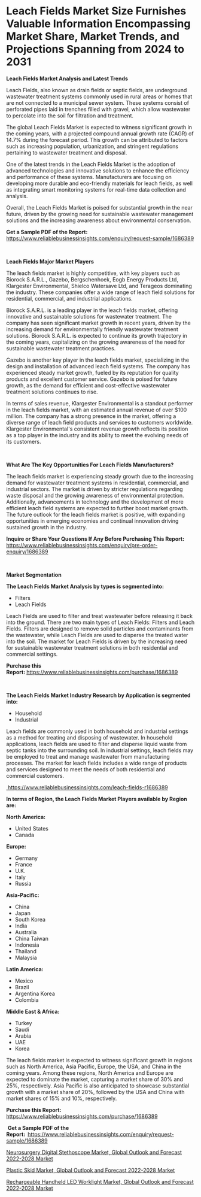 <p><h1>Leach Fields Market Size Furnishes Valuable Information Encompassing Market Share, Market Trends, and Projections Spanning from 2024 to 2031</h1></p><p><strong>Leach Fields Market Analysis and Latest Trends</strong></p>
<p><p>Leach Fields, also known as drain fields or septic fields, are underground wastewater treatment systems commonly used in rural areas or homes that are not connected to a municipal sewer system. These systems consist of perforated pipes laid in trenches filled with gravel, which allow wastewater to percolate into the soil for filtration and treatment.</p><p>The global Leach Fields Market is expected to witness significant growth in the coming years, with a projected compound annual growth rate (CAGR) of 14.7% during the forecast period. This growth can be attributed to factors such as increasing population, urbanization, and stringent regulations pertaining to wastewater treatment and disposal.</p><p>One of the latest trends in the Leach Fields Market is the adoption of advanced technologies and innovative solutions to enhance the efficiency and performance of these systems. Manufacturers are focusing on developing more durable and eco-friendly materials for leach fields, as well as integrating smart monitoring systems for real-time data collection and analysis.</p><p>Overall, the Leach Fields Market is poised for substantial growth in the near future, driven by the growing need for sustainable wastewater management solutions and the increasing awareness about environmental conservation.</p></p>
<p><strong>Get a Sample PDF of the Report:&nbsp;</strong> <a href="https://www.reliablebusinessinsights.com/enquiry/request-sample/1686389">https://www.reliablebusinessinsights.com/enquiry/request-sample/1686389</a></p>
<p>&nbsp;</p>
<p><strong>Leach Fields Major Market Players</strong></p>
<p><p>The leach fields market is highly competitive, with key players such as Biorock S.A.R.L., Gazebo, Bergschenhoek, Eogb Energy Products Ltd, Klargester Environmental, Shielco Watersave Ltd, and Terageos dominating the industry. These companies offer a wide range of leach field solutions for residential, commercial, and industrial applications.</p><p>Biorock S.A.R.L. is a leading player in the leach fields market, offering innovative and sustainable solutions for wastewater treatment. The company has seen significant market growth in recent years, driven by the increasing demand for environmentally friendly wastewater treatment solutions. Biorock S.A.R.L. is expected to continue its growth trajectory in the coming years, capitalizing on the growing awareness of the need for sustainable wastewater treatment practices.</p><p>Gazebo is another key player in the leach fields market, specializing in the design and installation of advanced leach field systems. The company has experienced steady market growth, fueled by its reputation for quality products and excellent customer service. Gazebo is poised for future growth, as the demand for efficient and cost-effective wastewater treatment solutions continues to rise.</p><p>In terms of sales revenue, Klargester Environmental is a standout performer in the leach fields market, with an estimated annual revenue of over $100 million. The company has a strong presence in the market, offering a diverse range of leach field products and services to customers worldwide. Klargester Environmental's consistent revenue growth reflects its position as a top player in the industry and its ability to meet the evolving needs of its customers.</p></p>
<p>&nbsp;</p>
<p><strong>What Are The Key Opportunities For Leach Fields Manufacturers?</strong></p>
<p><p>The leach fields market is experiencing steady growth due to the increasing demand for wastewater treatment systems in residential, commercial, and industrial sectors. The market is driven by stricter regulations regarding waste disposal and the growing awareness of environmental protection. Additionally, advancements in technology and the development of more efficient leach field systems are expected to further boost market growth. The future outlook for the leach fields market is positive, with expanding opportunities in emerging economies and continual innovation driving sustained growth in the industry.</p></p>
<p><strong>Inquire or Share Your Questions If Any Before Purchasing This Report:</strong> <a href="https://www.reliablebusinessinsights.com/enquiry/pre-order-enquiry/1686389">https://www.reliablebusinessinsights.com/enquiry/pre-order-enquiry/1686389</a></p>
<p>&nbsp;</p>
<p><strong>Market Segmentation</strong></p>
<p><strong>The Leach Fields Market Analysis by types is segmented into:</strong></p>
<p><ul><li>Filters</li><li>Leach Fields</li></ul></p>
<p><p>Leach Fields are used to filter and treat wastewater before releasing it back into the ground. There are two main types of Leach Fields: Filters and Leach Fields. Filters are designed to remove solid particles and contaminants from the wastewater, while Leach Fields are used to disperse the treated water into the soil. The market for Leach Fields is driven by the increasing need for sustainable wastewater treatment solutions in both residential and commercial settings.</p></p>
<p><strong>Purchase this Report:&nbsp;</strong><a href="https://www.reliablebusinessinsights.com/purchase/1686389">https://www.reliablebusinessinsights.com/purchase/1686389</a></p>
<p>&nbsp;</p>
<p><strong>The Leach Fields Market Industry Research by Application is segmented into:</strong></p>
<p><ul><li>Household</li><li>Industrial</li></ul></p>
<p><p>Leach fields are commonly used in both household and industrial settings as a method for treating and disposing of wastewater. In household applications, leach fields are used to filter and disperse liquid waste from septic tanks into the surrounding soil. In industrial settings, leach fields may be employed to treat and manage wastewater from manufacturing processes. The market for leach fields includes a wide range of products and services designed to meet the needs of both residential and commercial customers.</p></p>
<p><a href="https://www.reliablebusinessinsights.com/leach-fields-r1686389">&nbsp;https://www.reliablebusinessinsights.com/leach-fields-r1686389</a></p>
<p><strong>In terms of Region, the Leach Fields Market Players available by Region are:</strong></p>
<p>
    <p> <strong> North America: </strong>
        <ul>
            <li>United States</li>
            <li>Canada</li>
        </ul>
        </p> 
    <p> <strong> Europe: </strong>
        <ul>
            <li>Germany</li>
            <li>France</li>
            <li>U.K.</li>
            <li>Italy</li>
            <li>Russia</li>
        </ul>
        </p> 
    <p> <strong> Asia-Pacific: </strong>
        <ul>
            <li>China</li>
            <li>Japan</li>
            <li>South Korea</li>
            <li>India</li>
            <li>Australia</li>
            <li>China Taiwan</li>
            <li>Indonesia</li>
            <li>Thailand</li>
            <li>Malaysia</li>
        </ul>
        </p> 
    <p> <strong> Latin America: </strong>
        <ul>
            <li>Mexico</li>
            <li>Brazil</li>
            <li>Argentina Korea</li>
            <li>Colombia</li>
        </ul>
        </p> 
    <p> <strong> Middle East & Africa: </strong>
        <ul>
            <li>Turkey</li>
            <li>Saudi</li>
            <li>Arabia</li>
            <li>UAE</li>
            <li>Korea</li>
        </ul>
    </p>
    </p>
<p><p>The leach fields market is expected to witness significant growth in regions such as North America, Asia Pacific, Europe, the USA, and China in the coming years. Among these regions, North America and Europe are expected to dominate the market, capturing a market share of 30% and 25%, respectively. Asia Pacific is also anticipated to showcase substantial growth with a market share of 20%, followed by the USA and China with market shares of 15% and 10%, respectively.</p></p>
<p><strong>Purchase this Report: </strong><a href="https://www.reliablebusinessinsights.com/purchase/1686389">https://www.reliablebusinessinsights.com/purchase/1686389</a></p>
<p>&nbsp;<strong>Get a Sample PDF of the Report:&nbsp;&nbsp;</strong><a href="https://www.reliablebusinessinsights.com/enquiry/request-sample/1686389">https://www.reliablebusinessinsights.com/enquiry/request-sample/1686389</a></p>
<p><strong></strong></p>
<p><p><a href="https://www.linkedin.com/pulse/neurosurgery-digital-stethoscope-market-global-outlook-forecast-rqyre?trackingId=iN3Hual7UpABGzrD56Xvcw%3D%3D">Neurosurgery Digital Stethoscope Market, Global Outlook and Forecast 2022-2028 Market</a></p><p><a href="https://www.linkedin.com/pulse/global-plastic-skid-market-outlook-forecast-2022-2028-analysis-2j0re?trackingId=Jc98ioTAvyJuhAWncn01pQ%3D%3D">Plastic Skid Market, Global Outlook and Forecast 2022-2028 Market</a></p><p><a href="https://www.linkedin.com/pulse/global-rechargeable-handheld-led-worklight-market-outlook-6zsbe?trackingId=l3HeBxuTHaabM03JWXuKHg%3D%3D">Rechargeable Handheld LED Worklight Market, Global Outlook and Forecast 2022-2028 Market</a></p></p>